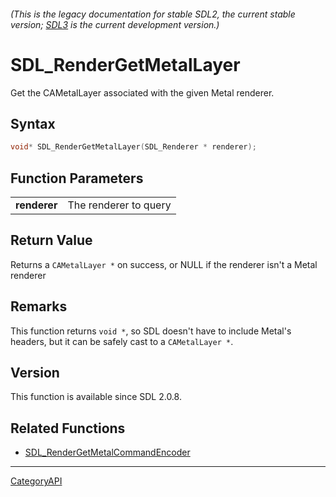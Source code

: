 ###### (This is the legacy documentation for stable SDL2, the current stable version; [SDL3](https://wiki.libsdl.org/SDL3/) is the current development version.)
# SDL_RenderGetMetalLayer

Get the CAMetalLayer associated with the given Metal renderer.

## Syntax

```c
void* SDL_RenderGetMetalLayer(SDL_Renderer * renderer);

```

## Function Parameters

|                  |                       |
| ---------------- | --------------------- |
| **renderer**     | The renderer to query |

## Return Value

Returns a `CAMetalLayer *` on success, or NULL if the renderer isn't a
Metal renderer

## Remarks

This function returns `void *`, so SDL doesn't have to include Metal's
headers, but it can be safely cast to a `CAMetalLayer *`.

## Version

This function is available since SDL 2.0.8.

## Related Functions

* [SDL_RenderGetMetalCommandEncoder](SDL_RenderGetMetalCommandEncoder.md)

----
[CategoryAPI](CategoryAPI.md)

